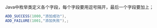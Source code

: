 Java中枚举类定义各个字段，每个字段要用逗号隔开，最后一个字段要加上；

```java
ADD_SUCCESS(1000,"添加成功"),
ADD_FAILURE(1001,"添加失败"),;
```

